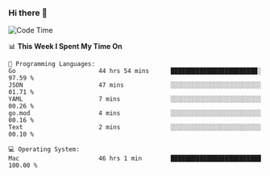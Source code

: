 ### Hi there 👋

<!--
**CrazyCollin/crazycollin** is a ✨ _special_ ✨ repository because its `README.md` (this file) appears on your GitHub profile.

Here are some ideas to get you started:

- 🔭 I’m currently working on ...
- 🌱 I’m currently learning ...
- 👯 I’m looking to collaborate on ...
- 🤔 I’m looking for help with ...
- 💬 Ask me about ...
- 📫 How to reach me: ...
- 😄 Pronouns: ...
- ⚡ Fun fact: ...
-->

<!--START_SECTION:waka-->
![Code Time](http://img.shields.io/badge/Code%20Time-4%2C409%20hrs%2022%20mins-blue)

📊 **This Week I Spent My Time On** 

```text
💬 Programming Languages: 
Go                       44 hrs 54 mins      ████████████████████████░   97.59 % 
JSON                     47 mins             ░░░░░░░░░░░░░░░░░░░░░░░░░   01.71 % 
YAML                     7 mins              ░░░░░░░░░░░░░░░░░░░░░░░░░   00.26 % 
go.mod                   4 mins              ░░░░░░░░░░░░░░░░░░░░░░░░░   00.16 % 
Text                     2 mins              ░░░░░░░░░░░░░░░░░░░░░░░░░   00.10 % 

💻 Operating System: 
Mac                      46 hrs 1 min        █████████████████████████   100.00 % 
```


<!--END_SECTION:waka-->
